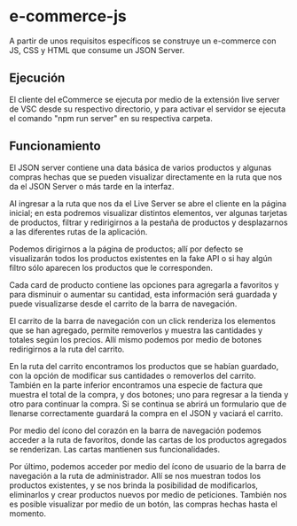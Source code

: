 # e-commerce-js

A partir de unos requisitos específicos se construye un e-commerce con JS, CSS y HTML que consume un JSON Server.

## Ejecución

El cliente del eCommerce se ejecuta por medio de la extensión live server de VSC desde su respectivo directorio, y para activar el servidor se ejecuta el comando "npm run server" en su respectiva carpeta.

## Funcionamiento

El JSON server contiene una data básica de varios productos y algunas compras hechas que se pueden visualizar directamente en la ruta que nos da el JSON Server o más tarde en la interfaz.

Al ingresar a la ruta que nos da el Live Server se abre el cliente en la página inicial; en esta podremos visualizar distintos elementos, ver algunas tarjetas de productos, filtrar y redirigirnos a la pestaña de productos y desplazarnos a las diferentes rutas de la aplicación.

Podemos dirigirnos a la página de productos; allí por defecto se visualizarán todos los productos existentes en la fake API o si hay algún filtro sólo aparecen los productos que le corresponden.

Cada card de producto contiene las opciones para agregarla a favoritos y para disminuir o aumentar su cantidad, esta información será guardada y puede visualizarse desde el carrito de la barra de navegación.

El carrito de la barra de navegación con un click renderiza los elementos que se han agregado, permite removerlos y muestra las cantidades y totales según los precios. Allí mismo podemos por medio de botones redirigirnos a la ruta del carrito.

En la ruta del carrito encontramos los productos que se habían guardado, con la opción de modificar sus cantidades o removerlos del carrito. También en la parte inferior encontramos una especie de factura que muestra el total de la compra, y dos botones; uno para regresar a la tienda y otro para continuar la compra. Si se continua se abrirá un formulario que de llenarse correctamente guardará la compra en el JSON y vaciará el carrito.

Por medio del ícono del corazón en la barra de navegación podemos acceder a la ruta de favoritos, donde las cartas de los productos agregados se renderizan. Las cartas mantienen sus funcionalidades.

Por último, podemos acceder por medio del ícono de usuario de la barra de navegación a la ruta de administrador. Allí se nos muestran todos los productos existentes, y se nos brinda la posibilidad de modificarlos, eliminarlos y crear productos nuevos por medio de peticiones. También nos es posible visualizar por medio de un botón, las compras hechas hasta el momento.
